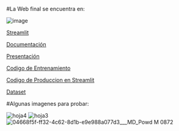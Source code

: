 #La Web final se encuentra en:

![image](https://github.com/user-attachments/assets/78115a9d-9946-4176-9129-12ff44421d8b)

[Streamlit](https://condenado7-hojas-app-4kvb99.streamlit.app/)

[Documentación](https://github.com/Condenado7/Hojas/blob/main/cnn_enfermedades_en_plantas_segun_hojas.pdf)

[Presentación](https://github.com/Condenado7/Hojas/blob/main/CLASIFICACI%C3%93N%20AUTOMATIZADA%20DE%20ENFERMEDADES%20EN%20HOJAS%20DE%20PLANTAS%20USANDO%20REDES%20NEURONALES%20CONVOLUCIONALES%20(CNN)%20(2)_compressed.pdf)

[Codigo de Entrenamiento](https://colab.research.google.com/drive/12OiL6Z-tPoBeWlwTsavgOiBizk3vn4La?usp=sharing)

[Codigo de Produccion en Streamlit](https://github.com/Condenado7/Hojas/blob/main/app.py)

[Dataset](https://www.kaggle.com/datasets/asheniranga/leaf-disease-dataset-combination/data)

#Algunas imagenes para probar:

![hoja4](https://github.com/user-attachments/assets/4a785129-4423-4ffa-940c-ef5bc0777e3c)
![hoja3](https://github.com/user-attachments/assets/45094d23-ede6-4320-bfc7-918ec6cf8c75)
![04668f5f-ff32-4c62-8d1b-e9e988a077d3___MD_Powd M 0872](https://github.com/user-attachments/assets/d3d5c39d-44e5-4fb4-baf7-0da12c0fc834)

